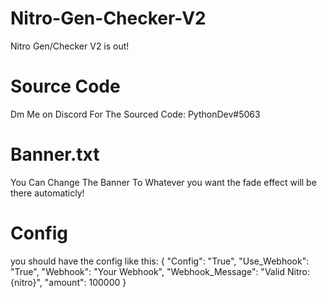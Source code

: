 # Nitro-Gen-Checker-V2
Nitro Gen/Checker V2 is out!

# Source Code
Dm Me on Discord For The Sourced Code: PythonDev#5063

# Banner.txt
You Can Change The Banner To Whatever you want the fade effect will be there automaticly!

# Config
you should have the config like this:
{
    "Config": "True",
    "Use_Webhook": "True",
    "Webhook": "Your Webhook",
    "Webhook_Message": "Valid Nitro: {nitro}",
    "amount": 100000
}
